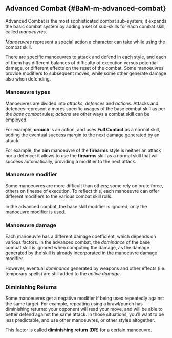 ## Advanced Combat {#BaM-m-advanced-combat}

Advanced Combat is the most sophisticated combat sub-system; it expands the
basic combat system by adding a set of sub-skills for each combat skill,
called _manoeuvres_.

_Manoeuvres_ represent a special action a character can take while using
the combat skill.

There are specific manoeuvres to attack and defend in each style, and each of
them has different balances of difficulty of execution versus potential damage,
or different effects on the reset of the combat. Some manoeuvres provide
modifiers to subsequent moves, while some other generate damage also
when defending.

### Manoeuvre types

Manoeuvres are divided into _attacks_, _defences_ and _actions_. Attacks and
defences represent a mores specific usages of the base combat skill as
per the _base combat_ rules; _actions_ are
other ways a combat skill can be employed.

For example, __crouch__ is an action, and uses __Full Contact__
as a normal skill, adding the eventual success margin to the next damage
generated by an attack.

For example, the __aim__ manoeuvre of the __firearms__ style is neither
an attack nor a defence: it allows to use the __firearms__ skill as a normal
skill that will success automatically, providing a modifier to the next attack.

### Manoeuvre modifier

Some manoeuvres are more difficult than others; some rely on brute force, others
on finesse of execution. To reflect this, each manoeuvre can offer different
modifiers to the various combat skill rolls.

In the advanced combat, the base skill modifier is ignored; only the
manoeuvre modifier is used.

### Manoeuvre damage

Each manoeuvre has a different damage coefficient, which depends on various
factors. In the advanced combat, the _dominance_ of the base combat skill
is ignored when computing the damage, as the damage generated by the skill
is already incorporated in the manoeuvre damage modifier.

However, eventual _dominance_ generated by weapons and other effects (i.e.
temporary spells) are still added to the _active damage_.

### Diminishing Returns

Some manoeuvres get a negative modifier if being used repeatedly against the same
target. For example, repeating using a brawl/punch has diminishing returns: your
opponent will read your move, and will be able to better defend against the same
attack. In those situations, you’ll want to be less predictable, and use other
manoeuvres, or other styles altogether.

This factor is called __diminishing return__ (**DR**) for a certain manoeuvre.
